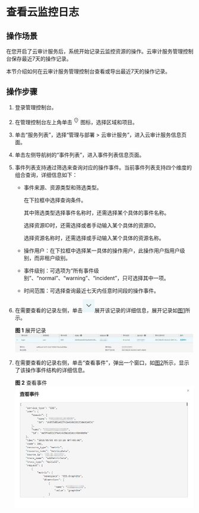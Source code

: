 # 查看云监控日志<a name="ZH-CN_TOPIC_0110310150"></a>

## 操作场景<a name="section5470822195238"></a>

在您开启了云审计服务后，系统开始记录云监控资源的操作。云审计服务管理控制台保存最近7天的操作记录。

本节介绍如何在云审计服务管理控制台查看或导出最近7天的操作记录。

## 操作步骤<a name="section6300091795238"></a>

1.  登录管理控制台。
2.  在管理控制台左上角单击![](figures/zh-cn_image_0071377423.png)图标，选择区域和项目。
3.  单击“服务列表”，选择“管理与部署 \> 云审计服务”，进入云审计服务信息页面。
4.  单击左侧导航树的“事件列表”，进入事件列表信息页面。
5.  事件列表支持通过筛选来查询对应的操作事件。当前事件列表支持四个维度的组合查询，详细信息如下：

    -   事件来源、资源类型和筛选类型。

        在下拉框中选择查询条件。

        其中筛选类型选择事件名称时，还需选择某个具体的事件名称。

        选择资源ID时，还需选择或者手动输入某个具体的资源ID。

        选择资源名称时，还需选择或手动输入某个具体的资源名称。

    -   操作用户：在下拉框中选择某一具体的操作用户，此操作用户指用户级别，而非租户级别。
    -   事件级别：可选项为“所有事件级别”、“normal”、“warning”、“incident”，只可选择其中一项。
    -   时间范围：可选择查询最近七天内任意时间段的操作事件。

6.  在需要查看的记录左侧，单击![](figures/zh-cn_image_0110317527.jpg)展开该记录的详细信息，展开记录如[图1](#fig19435134913612)所示。

    **图 1**  展开记录<a name="fig19435134913612"></a>  
    ![](figures/展开记录.jpg "展开记录")

7.  在需要查看的记录右侧，单击“查看事件”，弹出一个窗口，如[图2](#fig2462413101713)所示，显示了该操作事件结构的详细信息。

    **图 2**  查看事件<a name="fig2462413101713"></a>  
    ![](figures/查看事件-1.png "查看事件-1")


